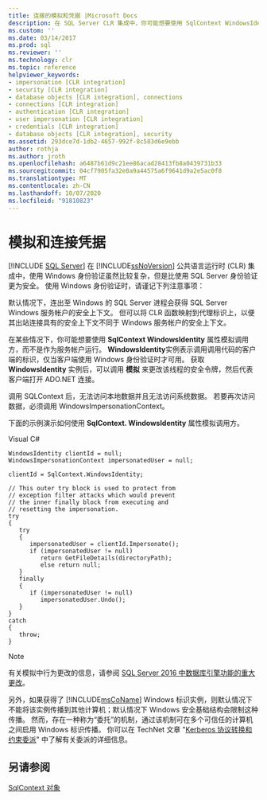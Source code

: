 ```yaml
---
title: 连接的模拟和凭据 |Microsoft Docs
description: 在 SQL Server CLR 集成中，你可能想要使用 SqlContext WindowsIdentity 属性在 Windows 身份验证中模拟调用方。
ms.custom: ''
ms.date: 03/14/2017
ms.prod: sql
ms.reviewer: ''
ms.technology: clr
ms.topic: reference
helpviewer_keywords:
- impersonation [CLR integration]
- security [CLR integration]
- database objects [CLR integration], connections
- connections [CLR integration]
- authentication [CLR integration]
- user impersonation [CLR integration]
- credentials [CLR integration]
- database objects [CLR integration], security
ms.assetid: 293dce7d-1db2-4657-992f-8c583d6e9ebb
author: rothja
ms.author: jroth
ms.openlocfilehash: a6487b61d9c21ee86acad28413fb8a0439731b33
ms.sourcegitcommit: 04cf7905fa32e0a9a44575a6f9641d9a2e5ac0f8
ms.translationtype: MT
ms.contentlocale: zh-CN
ms.lasthandoff: 10/07/2020
ms.locfileid: "91810823"
---
```

# <a name="impersonation-and-credentials-for-connections"></a>模拟和连接凭据
[!INCLUDE [SQL Server](../../../includes/applies-to-version/sqlserver.md)]
  在 [!INCLUDE[ssNoVersion](../../../includes/ssnoversion-md.md)] 公共语言运行时 (CLR) 集成中，使用 Windows 身份验证虽然比较复杂，但是比使用 SQL Server 身份验证更为安全。 使用 Windows 身份验证时，请谨记下列注意事项：  
  
 默认情况下，连出至 Windows 的 SQL Server 进程会获得 SQL Server Windows 服务帐户的安全上下文。 但可以将 CLR 函数映射到代理标识上，以便其出站连接具有的安全上下文不同于 Windows 服务帐户的安全上下文。  
  
 在某些情况下，你可能想要使用 **SqlContext WindowsIdentity** 属性模拟调用方，而不是作为服务帐户运行。 **WindowsIdentity**实例表示调用调用代码的客户端的标识，仅当客户端使用 Windows 身份验证时才可用。 获取 **WindowsIdentity** 实例后，可以调用 **模拟** 来更改该线程的安全令牌，然后代表客户端打开 ADO.NET 连接。  
  
 调用 SQLContext 后，无法访问本地数据并且无法访问系统数据。 若要再次访问数据，必须调用 WindowsImpersonationContext。  
  
 下面的示例演示如何使用 **SqlContext. WindowsIdentity** 属性模拟调用方。  
  
 Visual C#  
  
```  
WindowsIdentity clientId = null;  
WindowsImpersonationContext impersonatedUser = null;  
  
clientId = SqlContext.WindowsIdentity;  
  
// This outer try block is used to protect from   
// exception filter attacks which would prevent  
// the inner finally block from executing and   
// resetting the impersonation.  
try  
{  
   try  
   {  
      impersonatedUser = clientId.Impersonate();  
      if (impersonatedUser != null)  
         return GetFileDetails(directoryPath);  
         else return null;  
   }  
   finally  
   {  
      if (impersonatedUser != null)  
         impersonatedUser.Undo();  
   }  
}  
catch  
{  
   throw;  
}  
```  
  
> [!NOTE]  
>  有关模拟中行为更改的信息，请参阅 [SQL Server 2016 中数据库引擎功能的重大更改](../../../database-engine/breaking-changes-to-database-engine-features-in-sql-server-2016.md)。  
  
 另外，如果获得了 [!INCLUDE[msCoName](../../../includes/msconame-md.md)] Windows 标识实例，则默认情况下不能将该实例传播到其他计算机；默认情况下 Windows 安全基础结构会限制这种传播。 然而，存在一种称为“委托”的机制，通过该机制可在多个可信任的计算机之间启用 Windows 标识传播。 你可以在 TechNet 文章 "[Kerberos 协议转换和约束委派](/previous-versions/windows/it-pro/windows-server-2003/cc739587(v=ws.10))" 中了解有关委派的详细信息。  
  
## <a name="see-also"></a>另请参阅  
 [SqlContext 对象](../../../relational-databases/clr-integration-data-access-in-process-ado-net/sqlcontext-object.md)  
  

